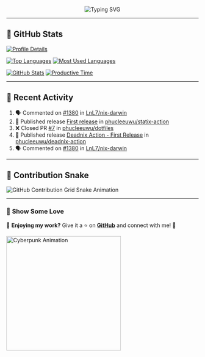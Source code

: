 <p align="center">
  <img src="https://readme-typing-svg.demolab.com/?lines=Hi+There!+I'm+Phuc+Lee+👋;I'm+a+Noob!+and+I+love+learning+new+things!&font=Fira+Code&size=22&pause=100&color=7AA2F7&width=600&height=75&center=true&vCenter=true&multiline=true&repeat=true" alt="Typing SVG">
</p>

---

## 🚀 GitHub Stats

[![Profile Details](https://github-profile-summary-cards.vercel.app/api/cards/profile-details?username=phucleeuwu&theme=tokyonight)](https://github.com/phucleeuwu)

[![Top Languages](https://github-profile-summary-cards.vercel.app/api/cards/repos-per-language?username=phucleeuwu&theme=tokyonight)](https://github.com/phucleeuwu)
[![Most Used Languages](https://github-profile-summary-cards.vercel.app/api/cards/most-commit-language?username=phucleeuwu&theme=tokyonight)](https://github.com/phucleeuwu)

[![GitHub Stats](https://github-profile-summary-cards.vercel.app/api/cards/stats?username=phucleeuwu&theme=tokyonight)](https://github.com/phucleeuwu)
[![Productive Time](https://github-profile-summary-cards.vercel.app/api/cards/productive-time?username=phucleeuwu&theme=tokyonight)](https://github.com/phucleeuwu)

---

## 📝 Recent Activity

<!--START_SECTION:activity-->
1. 🗣 Commented on [#1380](https://github.com/LnL7/nix-darwin/issues/1380#issuecomment-2718217046) in [LnL7/nix-darwin](https://github.com/LnL7/nix-darwin)
2. 🚀 Published release [First release](https://github.com/phucleeuwu/statix-action/releases/tag/v1) in [phucleeuwu/statix-action](https://github.com/phucleeuwu/statix-action)
3. ❌ Closed PR [#7](https://github.com/phucleeuwu/dotfiles/pull/7) in [phucleeuwu/dotfiles](https://github.com/phucleeuwu/dotfiles)
4. 🚀 Published release [Deadnix Action - First Release](https://github.com/phucleeuwu/deadnix-action/releases/tag/v1) in [phucleeuwu/deadnix-action](https://github.com/phucleeuwu/deadnix-action)
5. 🗣 Commented on [#1380](https://github.com/LnL7/nix-darwin/issues/1380#issuecomment-2718040005) in [LnL7/nix-darwin](https://github.com/LnL7/nix-darwin)
<!--END_SECTION:activity-->

<!--START_SECTION:waka-->
<!--END_SECTION:waka-->

---

## 🐍 Contribution Snake

<picture>
  <source media="(prefers-color-scheme: dark)" srcset="https://raw.githubusercontent.com/phucleeuwu/dotfiles/output/github-contribution-grid-snake-dark.svg">
  <source media="(prefers-color-scheme: light)" srcset="https://raw.githubusercontent.com/phucleeuwu/dotfiles/output/github-contribution-grid-snake.svg">
  <img alt="GitHub Contribution Grid Snake Animation" src="https://raw.githubusercontent.com/phucleeuwu/dotfiles/output/github-contribution-grid-snake.svg">
</picture>

---

### 🌟 **Show Some Love**

💙 **Enjoying my work?** Give it a ⭐ on **[GitHub](https://github.com/phucleeuwu)** and connect with me! 🚀

<p align="left">
  <img src="https://media.giphy.com/media/u5sgL5pks5JXKHcVZo/giphy.gif" width="300" alt="Cyberpunk Animation">
</p>
